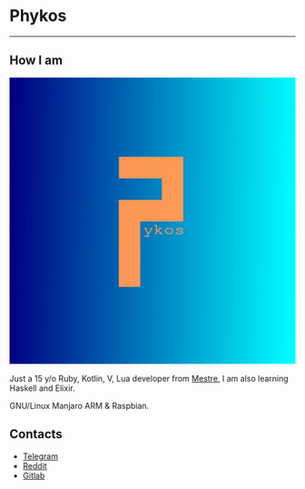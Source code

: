 # Phykos
--------

## How I am

![12.jpg](12.jpg)

Just a 15 y/o Ruby, Kotlin, V, Lua developer from [Mestre](https://en.wikipedia.org/wiki/Mestre), I am also learning Haskell and Elixir.

GNU/Linux Manjaro ARM & Raspbian.

## Contacts

- [Telegram](t.me/rubydev)
- [Reddit](https://www.reddit.com/user/GPhykos/)
- [Gitlab](https://gitlab.com/phykos)
